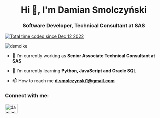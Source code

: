 <h1 align="center">Hi 👋, I'm Damian Smolczyński</h1>
<h3 align="center">Software Developer, Technical Consultant at SAS</h3>

<a href="https://wakatime.com/@743da0dd-2dfa-46fe-a98d-a58d8e0684d4"><img src="https://wakatime.com/badge/user/743da0dd-2dfa-46fe-a98d-a58d8e0684d4.svg" alt="Total time coded since Dec 12 2022" /></a>
<p align="left"> <img src="https://komarev.com/ghpvc/?username=dsmolke&label=Profile%20views&color=0e75b6&style=flat" alt="dsmolke" /> </p>

- 🔭 I’m currently working as **Senior Associate Technical Consultant at SAS**

- 🌱 I’m currently learning **Python, JavaScript and Oracle SQL**

- 📫 How to reach me **d.smolczynski1@gmail.com**

<h3 align="left">Connect with me:</h3>
<p align="left">
<a href="https://linkedin.com/in/damian-smolczynski-54b446251" target="blank"><img align="center" src="https://raw.githubusercontent.com/rahuldkjain/github-profile-readme-generator/master/src/images/icons/Social/linked-in-alt.svg" alt="damian-smolczynski-54b446251" height="30" width="40" /></a>
</p>
